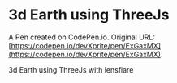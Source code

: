 # 3d Earth using ThreeJs

A Pen created on CodePen.io. Original URL: [https://codepen.io/devXprite/pen/ExGaxMX](https://codepen.io/devXprite/pen/ExGaxMX).

3d Earth using ThreeJs with lensflare